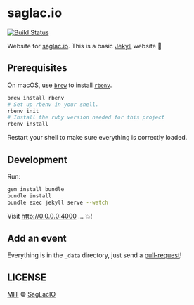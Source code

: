 # saglac.io

[![Build Status](https://travis-ci.org/saglacio/saglac.io.svg?branch=master)](https://travis-ci.org/saglacio/saglac.io)

Website for [saglac.io](https://saglac.io). This is a basic [Jekyll](https://jekyllrb.com/) website :rocket:

## Prerequisites

On macOS, use [`brew`](https://brew.sh/index_fr) to install [`rbenv`](https://github.com/rbenv/rbenv).

```bash
brew install rbenv
# Set up rbenv in your shell.
rbenv init
# Install the ruby version needed for this project
rbenv install
```

Restart your shell to make sure everything is correctly loaded.

## Development

Run:

```bash
gem install bundle
bundle install
bundle exec jekyll serve --watch
```

Visit http://0.0.0.0:4000 ... :boom:!

## Add an event

Everything is in the `_data` directory, just send a [pull-request](https://github.com/saglacio/saglac.io/pulls)!

## LICENSE

[MIT](LICENSE.md) © [SagLacIO](https://saglac.io)
